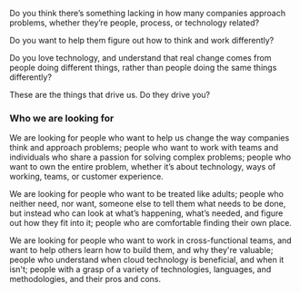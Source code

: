 Do you think there’s something lacking in how many companies approach problems, whether they’re people, process, or technology related?

Do you want to help them figure out how to think and work differently?

Do you love technology, and understand that real change comes from people doing different things, rather than people doing the same things differently?

These are the things that drive us. Do they drive you?

### Who we are looking for

We are looking for people who want to help us change the way companies think and approach problems; people who want to work with teams and individuals who share a passion for solving complex problems; people who want to own the entire problem, whether it’s about technology, ways of working, teams, or customer experience.

We are looking for people who want to be treated like adults; people who neither need, nor want, someone else to tell them what needs to be done, but instead who can look at what’s happening, what’s needed, and figure out how they fit into it; people who are comfortable finding their own place.

We are looking for people who want to work in cross-functional teams, and want to help others learn how to build them, and why they're valuable; people who understand when cloud technology is beneficial, and when it isn't; people with a grasp of a variety of technologies, languages, and methodologies, and their pros and cons.
